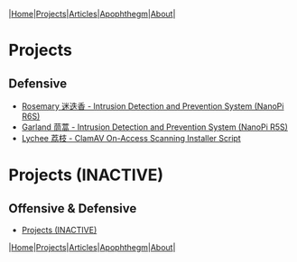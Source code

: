 |[Home](/README.md)|[Projects](/projects.md)|[Articles](/articles.md)|[Apophthegm](/apophthegm.md)|[About](/about.md)|

# Projects

## Defensive

- [Rosemary 迷迭香 - Intrusion Detection and Prevention System (NanoPi R6S)](/rosemary.md)    
- [Garland 茼蒿 - Intrusion Detection and Prevention System (NanoPi R5S)](/garland.md)      
- [Lychee 荔枝 - ClamAV On-Access Scanning Installer Script](/lychee.md)    

# Projects (INACTIVE)

## Offensive & Defensive

- [Projects (INACTIVE)](/projects_inactive.md)  

|[Home](/README.md)|[Projects](/projects.md)|[Articles](/articles.md)|[Apophthegm](/apophthegm.md)|[About](/about.md)|
